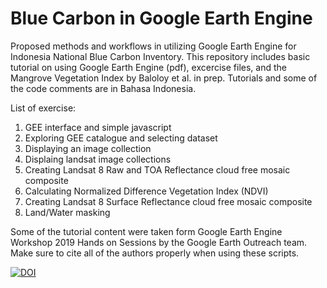 # Blue Carbon in Google Earth Engine
Proposed methods and workflows in utilizing Google Earth Engine for Indonesia National Blue Carbon Inventory. This repository includes basic tutorial on using Google Earth Engine (pdf), excercise files, and the Mangrove Vegetation Index by Baloloy et al. in prep. Tutorials and some of the code comments are in Bahasa Indonesia.

List of exercise:
1. GEE interface and simple javascript
2. Exploring GEE catalogue and selecting dataset
3. Displaying an image collection
4. Displaing landsat image collections
5. Creating Landsat 8 Raw and TOA Reflectance cloud free mosaic composite
6. Calculating Normalized Difference Vegetation Index (NDVI)
7. Creating Landsat 8 Surface Reflectance cloud free mosaic composite
8. Land/Water masking

Some of the tutorial content were taken form Google Earth Engine Workshop 2019 Hands on Sessions by the Google Earth Outreach team. Make sure to cite all of the authors properly when using these scripts.

[![DOI](https://zenodo.org/badge/243201297.svg)](https://zenodo.org/badge/latestdoi/243201297)
